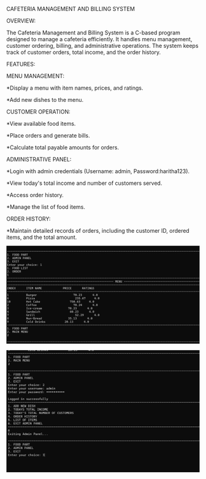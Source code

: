 
CAFETERIA MANAGEMENT AND BILLING SYSTEM


OVERVIEW:

The Cafeteria Management and Billing System is a C-based program designed to manage a cafeteria efficiently. It handles menu management, customer ordering, billing, and administrative operations. The system keeps track of customer orders, total income, and the order history.

FEATURES:

MENU MANAGEMENT:

*Display a menu with item names, prices, and ratings.

*Add new dishes to the menu.

CUSTOMER OPERATION:

*View available food items.

*Place orders and generate bills.

*Calculate total payable amounts for orders.

ADMINISTRATIVE PANEL:

*Login with admin credentials (Username: admin, Password:haritha123).

*View today's total income and number of customers served.

*Access order history.

*Manage the list of food items.

ORDER HISTORY:

*Maintain detailed records of orders, including the customer ID, ordered items, and the total amount.

![image_alt](https://github.com/sivaharitha-s/cafeteria_management_and_billing_system/blob/109bb87045e38e2775a93d52fe5a944d6a14d61e/Screenshot%202024-12-30%20185041.png)

![image_alt](https://github.com/sivaharitha-s/cafeteria_management_and_billing_system/blob/52281bdf29810aa06bfcd4931ee1f741a0f493dd/Screenshot%202024-12-30%20185108.png)

